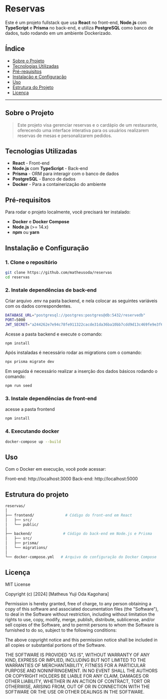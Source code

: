 # Reservas

Este é um projeto fullstack que usa **React** no front-end, **Node.js** com **TypeScript** e **Prisma** no back-end, e utiliza **PostgreSQL** como banco de dados, tudo rodando em um ambiente Dockerizado.

## Índice
- [Sobre o Projeto](#sobre-o-projeto)
- [Tecnologias Utilizadas](#tecnologias-utilizadas)
- [Pré-requisitos](#pré-requisitos)
- [Instalação e Configuração](#instalação-e-configuração)
- [Uso](#uso)
- [Estrutura do Projeto](#estrutura-do-projeto)
- [Licença](#licença)

---

## Sobre o Projeto

> Este projeto visa gerenciar reservas e o cardápio de um restaurante, oferecendo uma interface interativa para os usuários realizarem reservas de mesas e personalizarem pedidos.

## Tecnologias Utilizadas

- **React** - Front-end
- **Node.js** com **TypeScript** - Back-end
- **Prisma** - ORM para interagir com o banco de dados
- **PostgreSQL** - Banco de dados
- **Docker** - Para a containerização do ambiente

## Pré-requisitos

Para rodar o projeto localmente, você precisará ter instalado:

- **Docker** e **Docker Compose**
- **Node.js** (>= 14.x)
- **npm** ou **yarn**

## Instalação e Configuração

### 1. Clone o repositório

```bash
git clone https://github.com/matheusoda/reservas
cd reservas
```

### 2. Instale dependências de back-end 

Criar arquivo .env na pasta backend, e nela colocar as seguintes variáveis com os dados correspondentes.

```bash
DATABASE_URL="postgresql://postgres:postgres@db:5432/reservedb"
PORT=5000
JWT_SECRET="a244262e7e94c78fe911322cacde31da36ba10bb7cdd9d13c469fe9e3f6a56cc"
```

Acesse a pasta backend e execute o comando:
```bash
npm install
```

Após instaladas é necessário rodar as migrations com o comando:
```bash
npx prisma migrate dev
```

Em seguida é necessário realizar a inserção dos dados básicos rodando o comando:
```bash
npm run seed
```

### 3. Instale dependências de front-end 

acesse a pasta frontend
```bash
npm install
```

### 4. Executando docker

```bash
docker-compose up --build
```

## Uso
Com o Docker em execução, você pode acessar:

Front-end: http://localhost:3000
Back-end: http://localhost:5000


## Estrutura do projeto
```bash
reservas/
│
├── frontend/              # Código do front-end em React
│   ├── src/
│   └── public/
│
├── backend/              # Código do back-end em Node.js e Prisma
│   ├── src/
│   ├── prisma/
│   └── migrations/
│
└── docker-compose.yml   # Arquivo de configuração do Docker Compose
```

## Licença

MIT License

Copyright (c) [2024] [Matheus Yuji Oda Kagohara]

Permission is hereby granted, free of charge, to any person obtaining a copy
of this software and associated documentation files (the "Software"), to deal
in the Software without restriction, including without limitation the rights
to use, copy, modify, merge, publish, distribute, sublicense, and/or sell
copies of the Software, and to permit persons to whom the Software is
furnished to do so, subject to the following conditions:

The above copyright notice and this permission notice shall be included in
all copies or substantial portions of the Software.

THE SOFTWARE IS PROVIDED "AS IS", WITHOUT WARRANTY OF ANY KIND, EXPRESS OR
IMPLIED, INCLUDING BUT NOT LIMITED TO THE WARRANTIES OF MERCHANTABILITY,
FITNESS FOR A PARTICULAR PURPOSE AND NONINFRINGEMENT. IN NO EVENT SHALL THE
AUTHORS OR COPYRIGHT HOLDERS BE LIABLE FOR ANY CLAIM, DAMAGES OR OTHER
LIABILITY, WHETHER IN AN ACTION OF CONTRACT, TORT OR OTHERWISE, ARISING FROM,
OUT OF OR IN CONNECTION WITH THE SOFTWARE OR THE USE OR OTHER DEALINGS IN
THE SOFTWARE.
